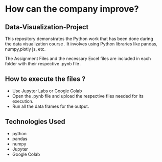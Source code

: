 # How can the company improve?
## Data-Visualization-Project 
This repository demonstrates the Python work that has been done during the data visualization course .
It involves using Python libraries like pandas, numpy,plotly js, etc.

The Assignment Files and the necessary Excel files are included in each folder with their respective .pynb file .

## How to execute the files ?
- Use Jupyter Labs or Google Colab
- Open the .pynb file and upload the respective files needed for its execution.
- Run all the data frames for the output.

## Technologies Used
- python
- pandas
- numpy
- Jupyter
- Google Colab
